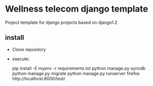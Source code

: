 
Wellness telecom django template
================================

Project template for django projects based on django1.2

install
-------

- Clone repository
- execute:

    pip install -E myenv -r requirements.txt
    python manage.py syncdb
    python manage.py migrate
    python manage.py runserver
    firefox http://localhost:8000/test/
 
